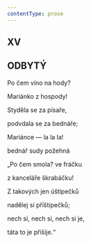 ```yaml
---
contentType: prose
---
```


## XV  

## ODBYTÝ

Po čem víno na hody?  

Mariánko z hospody!

Styděla se za písaře,

podvdala se za bednáře;

Mariánce — la la la!

bednář sudy požehná

„Po čem smola? ve fráčku

z kanceláře škrabáčku!

Z takových jen úštipečků

nadělej si příštipečků;

nech si, nech si, nech si je,

táta to je přišije.“
